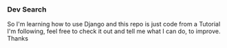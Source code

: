 ### Dev Search

<p>So I'm learning how to use Django and this repo is just code from a Tutorial I'm following, feel free to check it out and tell me what I can do, to improve. Thanks</p>
